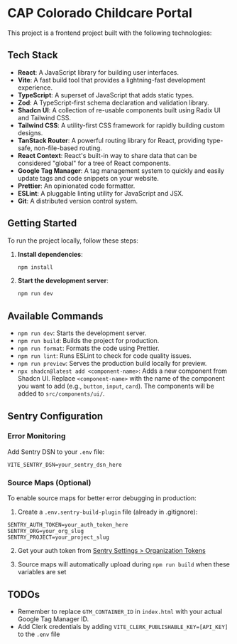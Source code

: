 # CAP Colorado Childcare Portal

This project is a frontend project built with the following technologies:

## Tech Stack

- **React**: A JavaScript library for building user interfaces.
- **Vite**: A fast build tool that provides a lightning-fast development experience.
- **TypeScript**: A superset of JavaScript that adds static types.
- **Zod**: A TypeScript-first schema declaration and validation library.
- **Shadcn UI**: A collection of re-usable components built using Radix UI and Tailwind CSS.
- **Tailwind CSS**: A utility-first CSS framework for rapidly building custom designs.
- **TanStack Router**: A powerful routing library for React, providing type-safe, non-file-based routing.
- **React Context**: React's built-in way to share data that can be considered "global" for a tree of React components.
- **Google Tag Manager**: A tag management system to quickly and easily update tags and code snippets on your website.
- **Prettier**: An opinionated code formatter.
- **ESLint**: A pluggable linting utility for JavaScript and JSX.
- **Git**: A distributed version control system.

## Getting Started

To run the project locally, follow these steps:

1.  **Install dependencies**:

    ```bash
    npm install
    ```

2.  **Start the development server**:

    ```bash
    npm run dev
    ```

## Available Commands

- `npm run dev`: Starts the development server.
- `npm run build`: Builds the project for production.
- `npm run format`: Formats the code using Prettier.
- `npm run lint`: Runs ESLint to check for code quality issues.
- `npm run preview`: Serves the production build locally for preview.
- `npx shadcn@latest add <component-name>`: Adds a new component from Shadcn UI. Replace `<component-name>` with the name of the component you want to add (e.g., `button`, `input`, `card`). The components will be added to `src/components/ui/`.

## Sentry Configuration

### Error Monitoring
Add Sentry DSN to your `.env` file:
```
VITE_SENTRY_DSN=your_sentry_dsn_here
```

### Source Maps (Optional)
To enable source maps for better error debugging in production:

1. Create a `.env.sentry-build-plugin` file (already in .gitignore):
```
SENTRY_AUTH_TOKEN=your_auth_token_here
SENTRY_ORG=your_org_slug
SENTRY_PROJECT=your_project_slug
```

2. Get your auth token from [Sentry Settings > Organization Tokens](https://sentry.io/settings/auth-tokens/)

3. Source maps will automatically upload during `npm run build` when these variables are set


## TODOs

- Remember to replace `GTM_CONTAINER_ID` in `index.html` with your actual Google Tag Manager ID.
- Add Clerk credentials by adding `VITE_CLERK_PUBLISHABLE_KEY=[API_KEY]` to the `.env` file
